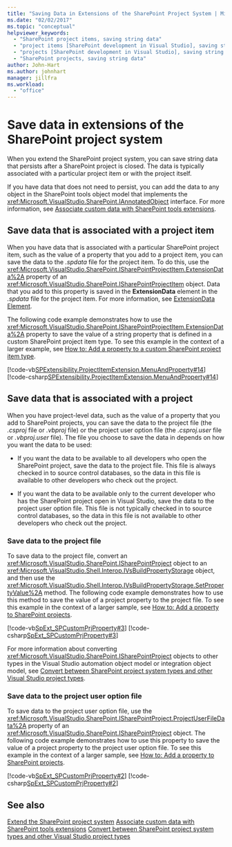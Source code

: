 ```yaml
---
title: "Saving Data in Extensions of the SharePoint Project System | Microsoft Docs"
ms.date: "02/02/2017"
ms.topic: "conceptual"
helpviewer_keywords:
  - "SharePoint project items, saving string data"
  - "project items [SharePoint development in Visual Studio], saving string data"
  - "projects [SharePoint development in Visual Studio], saving string data"
  - "SharePoint projects, saving string data"
author: John-Hart
ms.author: johnhart
manager: jillfra
ms.workload:
  - "office"
---
```

# Save data in extensions of the SharePoint project system
  When you extend the SharePoint project system, you can save string data that persists after a SharePoint project is closed. The data is typically associated with a particular project item or with the project itself.

 If you have data that does not need to persist, you can add the data to any object in the SharePoint tools object model that implements the <xref:Microsoft.VisualStudio.SharePoint.IAnnotatedObject> interface. For more information, see [Associate custom data with SharePoint tools extensions](../sharepoint/associating-custom-data-with-sharepoint-tools-extensions.md).

## Save data that is associated with a project item
 When you have data that is associated with a particular SharePoint project item, such as the value of a property that you add to a project item, you can save the data to the *.spdata* file for the project item. To do this, use the <xref:Microsoft.VisualStudio.SharePoint.ISharePointProjectItem.ExtensionData%2A> property of an <xref:Microsoft.VisualStudio.SharePoint.ISharePointProjectItem> object. Data that you add to this property is saved in the **ExtensionData** element in the *.spdata* file for the project item. For more information, see [ExtensionData Element](../sharepoint/extensiondata-element.md).

 The following code example demonstrates how to use the <xref:Microsoft.VisualStudio.SharePoint.ISharePointProjectItem.ExtensionData%2A> property to save the value of a string property that is defined in a custom SharePoint project item type. To see this example in the context of a larger example, see [How to: Add a property to a custom SharePoint project item type](../sharepoint/how-to-add-a-property-to-a-custom-sharepoint-project-item-type.md).

 [!code-vb[SPExtensibility.ProjectItemExtension.MenuAndProperty#14](../sharepoint/codesnippet/VisualBasic/projectitemmenuandproperty/extension/projectitemtypeproperty.vb#14)]
 [!code-csharp[SPExtensibility.ProjectItemExtension.MenuAndProperty#14](../sharepoint/codesnippet/CSharp/projectitemmenuandproperty/extension/projectitemtypeproperty.cs#14)]

## Save data that is associated with a project
 When you have project-level data, such as the value of a property that you add to SharePoint projects, you can save the data to the project file (the *.csproj* file or *.vbproj* file) or the project user option file (the *.csproj.user* file or *.vbproj.user* file). The file you choose to save the data in depends on how you want the data to be used:

-   If you want the data to be available to all developers who open the SharePoint project, save the data to the project file. This file is always checked in to source control databases, so the data in this file is available to other developers who check out the project.

-   If you want the data to be available only to the current developer who has the SharePoint project open in Visual Studio, save the data to the project user option file. This file is not typically checked in to source control databases, so the data in this file is not available to other developers who check out the project.

### Save data to the project file
 To save data to the project file, convert an <xref:Microsoft.VisualStudio.SharePoint.ISharePointProject> object to an <xref:Microsoft.VisualStudio.Shell.Interop.IVsBuildPropertyStorage> object, and then use the <xref:Microsoft.VisualStudio.Shell.Interop.IVsBuildPropertyStorage.SetPropertyValue%2A> method. The following code example demonstrates how to use this method to save the value of a project property to the project file. To see this example in the context of a larger sample, see [How to: Add a property to SharePoint projects](../sharepoint/how-to-add-a-property-to-sharepoint-projects.md).

 [!code-vb[SpExt_SPCustomPrjProperty#3](../sharepoint/codesnippet/VisualBasic/customspproperty/customproperty.vb#3)]
 [!code-csharp[SpExt_SPCustomPrjProperty#3](../sharepoint/codesnippet/CSharp/customspproperty/customproperty.cs#3)]

 For more information about converting <xref:Microsoft.VisualStudio.SharePoint.ISharePointProject> objects to other types in the Visual Studio automation object model or integration object model, see [Convert between SharePoint project system types and other Visual Studio project types](../sharepoint/converting-between-sharepoint-project-system-types-and-other-visual-studio-project-types.md).

### Save data to the project user option file
 To save data to the project user option file, use the <xref:Microsoft.VisualStudio.SharePoint.ISharePointProject.ProjectUserFileData%2A> property of an <xref:Microsoft.VisualStudio.SharePoint.ISharePointProject> object. The following code example demonstrates how to use this property to save the value of a project property to the project user option file. To see this example in the context of a larger sample, see [How to: Add a property to SharePoint projects](../sharepoint/how-to-add-a-property-to-sharepoint-projects.md).

 [!code-vb[SpExt_SPCustomPrjProperty#2](../sharepoint/codesnippet/VisualBasic/customspproperty/customproperty.vb#2)]
 [!code-csharp[SpExt_SPCustomPrjProperty#2](../sharepoint/codesnippet/CSharp/customspproperty/customproperty.cs#2)]

## See also
 [Extend the SharePoint project system](../sharepoint/extending-the-sharepoint-project-system.md)
 [Associate custom data with SharePoint tools extensions](../sharepoint/associating-custom-data-with-sharepoint-tools-extensions.md)
 [Convert between SharePoint project system types and other Visual Studio project types](../sharepoint/converting-between-sharepoint-project-system-types-and-other-visual-studio-project-types.md)
